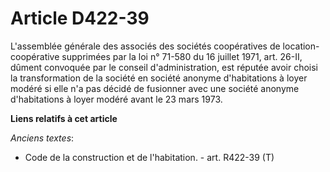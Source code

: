# Article D422-39

L'assemblée générale des associés des sociétés coopératives de location-coopérative supprimées par la loi n° 71-580 du 16
juillet 1971, art. 26-II, dûment convoquée par le conseil d'administration, est réputée avoir choisi la transformation de la
société en société anonyme d'habitations à loyer modéré si elle n'a pas décidé de fusionner avec une société anonyme
d'habitations à loyer modéré avant le 23 mars 1973.

**Liens relatifs à cet article**

_Anciens textes_:

  - Code de la construction et de l'habitation. - art. R422-39 (T)
